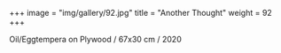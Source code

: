+++
image = "img/gallery/92.jpg"
title = "Another Thought"
weight = 92
+++

Oil/Eggtempera on Plywood
/ 67x30 cm / 2020